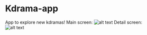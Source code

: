 # Kdrama-app
App to explore new kdramas!
Main screen: ![alt text](http://i.imgur.com/d32VOEd.png "Main screen")
Detail screen: ![alt text](http://i.imgur.com/SEb30Pw.png "Detail screen")
